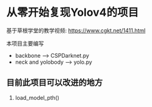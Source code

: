 # 从零开始复现Yolov4的项目

基于草根学堂的教学视频: https://www.cgkt.net/1411.html

本项目主要编写

- backbone --> CSPDarknet.py
- neck and yolobody --> yolo.py

## 目前此项目可以改进的地方

1. load_model_pth()